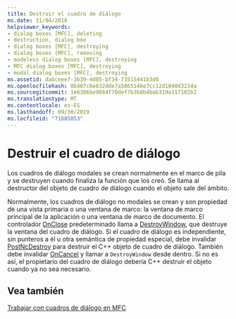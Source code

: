 ```yaml
---
title: Destruir el cuadro de diálogo
ms.date: 11/04/2016
helpviewer_keywords:
- dialog boxes [MFC], deleting
- destruction, dialog box
- dialog boxes [MFC], destroying
- dialog boxes [MFC], removing
- modeless dialog boxes [MFC], destroying
- MFC dialog boxes [MFC], destroying
- modal dialog boxes [MFC], destroying
ms.assetid: dabceee7-3639-4d85-bf34-73515441b3d0
ms.openlocfilehash: 8b407c6e832dde7a5865146e7cc12d1840d3234a
ms.sourcegitcommit: 1e6386be9084f70def7b3b8b4bab319a117102b2
ms.translationtype: MT
ms.contentlocale: es-ES
ms.lasthandoff: 09/30/2019
ms.locfileid: "71685853"
---
```

# <a name="destroying-the-dialog-box"></a>Destruir el cuadro de diálogo

Los cuadros de diálogo modales se crean normalmente en el marco de pila y se destruyen cuando finaliza la función que los creó. Se llama al destructor del objeto de cuadro de diálogo cuando el objeto sale del ámbito.

Normalmente, los cuadros de diálogo no modales se crean y son propiedad de una vista primaria o una ventana de marco: la ventana de marco principal de la aplicación o una ventana de marco de documento. El controlador [OnClose](../mfc/reference/cwnd-class.md#onclose) predeterminado llama a [DestroyWindow](../mfc/reference/cwnd-class.md#destroywindow), que destruye la ventana del cuadro de diálogo. Si el cuadro de diálogo es independiente, sin punteros a él u otra semántica de propiedad especial, debe invalidar [PostNcDestroy](../mfc/reference/cwnd-class.md#postncdestroy) para destruir el C++ objeto de cuadro de diálogo. También debe invalidar [OnCancel](../mfc/reference/cdialog-class.md#oncancel) y llamar a `DestroyWindow` desde dentro. Si no es así, el propietario del cuadro de diálogo debería C++ destruir el objeto cuando ya no sea necesario.

## <a name="see-also"></a>Vea también

[Trabajar con cuadros de diálogo en MFC](../mfc/life-cycle-of-a-dialog-box.md)
